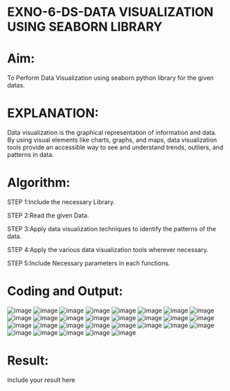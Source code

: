 # EXNO-6-DS-DATA VISUALIZATION USING SEABORN LIBRARY

# Aim:
  To Perform Data Visualization using seaborn python library for the given datas.

# EXPLANATION:
Data visualization is the graphical representation of information and data. By using visual elements like charts, graphs, and maps, data visualization tools provide an accessible way to see and understand trends, outliers, and patterns in data.

# Algorithm:
STEP 1:Include the necessary Library.

STEP 2:Read the given Data.

STEP 3:Apply data visualization techniques to identify the patterns of the data.

STEP 4:Apply the various data visualization tools wherever necessary.

STEP 5:Include Necessary parameters in each functions.

# Coding and Output:
![image](https://github.com/user-attachments/assets/88b83d5f-cd5b-443d-b0f3-aa43a4185c75)
![image](https://github.com/user-attachments/assets/1d7ecbba-9880-46d2-ac23-92f1442629a2)
![image](https://github.com/user-attachments/assets/d1c45411-33a5-4d4e-b669-8bf6b91469a8)
![image](https://github.com/user-attachments/assets/0e12f1bb-390b-41e3-8969-48744638188c)
![image](https://github.com/user-attachments/assets/b03d8301-69c1-4fd9-a1da-8e7ea3889a61)
![image](https://github.com/user-attachments/assets/c536e68e-134c-463a-8203-fe4e9416d190)
![image](https://github.com/user-attachments/assets/56f6961b-d73d-4d23-a314-d2984defcf5e)
![image](https://github.com/user-attachments/assets/eafb4adc-1c92-4a5a-92c4-269b947be60b)
![image](https://github.com/user-attachments/assets/c0b66791-9817-4ce3-aa6d-79bc64233113)
![image](https://github.com/user-attachments/assets/8c558165-b87f-4786-97dd-727a9725f0dc)
![image](https://github.com/user-attachments/assets/25733924-9e78-4cac-b512-ff075cef6e5a)
![image](https://github.com/user-attachments/assets/8875b4fd-3cef-4cec-bad3-fc34baeb59e6)
![image](https://github.com/user-attachments/assets/23212bdc-1e64-417b-9452-cfb28e7a07d6)
![image](https://github.com/user-attachments/assets/6b136da3-d0ae-4d97-adea-a0d417c05dcb)
![image](https://github.com/user-attachments/assets/595fa9a4-1749-48ab-9451-de31c687c5d1)
![image](https://github.com/user-attachments/assets/c0ece9f3-72ea-4dd3-957b-6e9fbbc1f44d)
![image](https://github.com/user-attachments/assets/9b91c292-6abc-4ada-9a9f-7cd45c8d30e1)
![image](https://github.com/user-attachments/assets/f348733f-6166-4ebb-8c6b-aadfd0e1463d)
![image](https://github.com/user-attachments/assets/fe56b2b3-4852-4430-8551-78e401a8122a)
![image](https://github.com/user-attachments/assets/998a4179-2f0c-4131-b3df-08626ada8174)
![image](https://github.com/user-attachments/assets/f37263e3-d4ba-4bd2-8e26-147a2013978e)
![image](https://github.com/user-attachments/assets/2722fca6-203f-44b8-ac84-7dae51874278)
![image](https://github.com/user-attachments/assets/707d0239-5ddf-4945-b62a-bc77e7768835)
![image](https://github.com/user-attachments/assets/b92cdce4-2d9c-49b9-a2df-dbe8cafc8ca8)
![image](https://github.com/user-attachments/assets/54855621-f05b-4935-af5d-583e2288de7d)
![image](https://github.com/user-attachments/assets/32079b80-2c73-42da-bbea-281a412ac111)
![image](https://github.com/user-attachments/assets/69809867-5161-41e3-add8-552987d17d2a)
![image](https://github.com/user-attachments/assets/b93a6c0e-080c-49cd-a0e0-8afff138b630)
![image](https://github.com/user-attachments/assets/734d686c-1e91-43c8-8aa6-45a03146f6d0)
# Result:
 Include your result here

